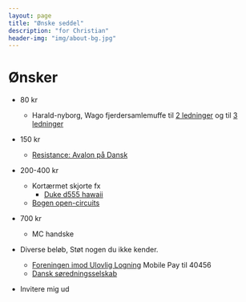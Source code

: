 ```yaml
---
layout: page
title: "Ønske seddel"
description: "for Christian"
header-img: "img/about-bg.jpg"
---
```

# Ønsker

* 80 kr
  * Harald-nyborg, Wago fjerdersamlemuffe til [2 ledninger](https://www.harald-nyborg.dk/wago-fjedersamlemuffe-til-2-ledninger-16-pak) og til [3 ledninger](https://www.harald-nyborg.dk/wago-fjedersamlemuffe-til-3-ledninger-12-pak)
* 150 kr
  * [Resistance: Avalon på Dansk](https://www.hyggeonkel.dk/produkt/resistance-avalon-scandinavian)
* 200-400 kr
  * Kortærmet skjorte fx
    * [Duke d555 hawaii](https://www.storedrenge.dk/herretoej-372/skjorter-239/skjorter-m-korte-aermer-332/hvid-hawaii-skjorte-k-ae-kamro-27484.html)
  * [Bogen open-circuits](https://www.saxo.com/dk/open-circuits_bog_9781718502345)
* 700 kr
  * MC handske

* Diverse beløb, Støt nogen du ikke kender.
  * [Foreningen imod Ulovlig Logning](https://ulovliglogning.dk/#wannahelp) Mobile Pay til 40456
  * [Dansk søredningsselskab](https://dsrs.dk/stot-os)
* Invitere mig ud
